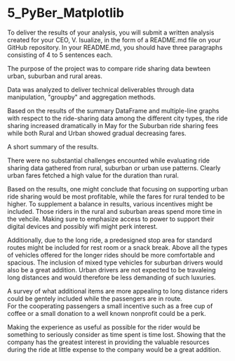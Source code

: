 # 5_PyBer_Matplotlib

To deliver the results of your analysis, you will submit a written analysis created for your CEO, V. Isualize, in the form of a README.md file on your GitHub repository. In your README.md, you should have three paragraphs consisting of 4 to 5 sentences each.

The purpose of the project was to compare ride sharing data bewteen urban, suburban and rural areas.

Data was analyzed to deliver technical deliverables through data manipulation, "groupby" and aggregation methods.

Based on the results of the summary DataFrame and multiple-line graphs with respect to the ride-sharing data among the different city types, 
the ride sharing increased dramatically in May for the Suburban ride sharing fees while both Rural and Urban showed gradual decreasing fares.
	
A short summary of the results.

There were no substantial challenges encounted while evaluating ride sharing data gathered from rural, suburban or urban use patterns.  Clearly urban fares fetched a high value for the duration than rural. 

Based on the results, one might conclude that focusing on supporting urban ride sharing would be most profitable, while the fares for rural tended to be higher.  To supplement a balance in results, various incentives might be included.
Those riders in the rural and suburban areas spend more time in the vehcile.  Making sure to emphasize access to power to support their digital devices and possibly wifi might perk interest.  

Additionally, due to the long ride, a predesigned stop area for standard routes might be included for rest room or a snack break. Above all the types of vehicles offered for the longer rides should
 be more comfortable and spacious. The inclusion  of mixed type vehicles for suburban drivers would also be a great addition.  Urban drivers are not expected to be travaleing long distances and
 would therefore be less demanding of such luxuries.

A survey of what additional items are more appealing to long distance riders could be gentely included while the passengers are in route.  
For the cooperating passengers a small incentive such as a free cup of coffee or a small donation to a well known nonprofit could be a perk.

Making the experience as useful as possible for the rider would be something to seriously consider as time spent is time lost. Showing that the company has the greatest interest 
in providing the valuable resources during the ride at little expense to the company would be a great addition.
